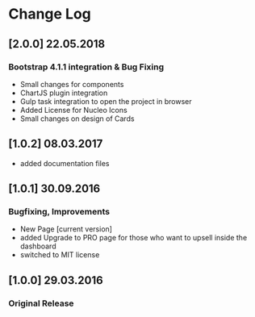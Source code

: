 # Change Log

## [2.0.0] 22.05.2018
### Bootstrap 4.1.1 integration & Bug Fixing
- Small changes for components
- ChartJS plugin integration
- Gulp task integration to open the project in browser
- Added License for Nucleo Icons
- Small changes on design of Cards

## [1.0.2] 08.03.2017
 - added documentation files

## [1.0.1] 30.09.2016
### Bugfixing, Improvements
- New Page [current version]
- added Upgrade to PRO page for those who want to upsell inside the dashboard
- switched to MIT license

## [1.0.0] 29.03.2016
### Original Release
